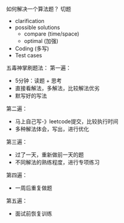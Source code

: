 如何解决一个算法题？
  切题
  * clarification
  * possible solutions
    * compare (time/space)
    * optimal (加强)
  * Coding (多写)
  * Test cases
  
五毒神掌刷题法：
第一遍：
* 5分钟：读题 + 思考
* 直接看解法，多解法，比较解法优劣
* 默写好的写法

第二遍：
* 马上自己写-》leetcode提交，比较执行时间
* 多种解法体会，写出，进行优化

第三遍：
* 过了一天，重新做前一天的题
* 不同解法的熟练程度，进行专项练习

第四遍：
* 一周后重复做题

第五遍：
* 面试前恢复训练
  